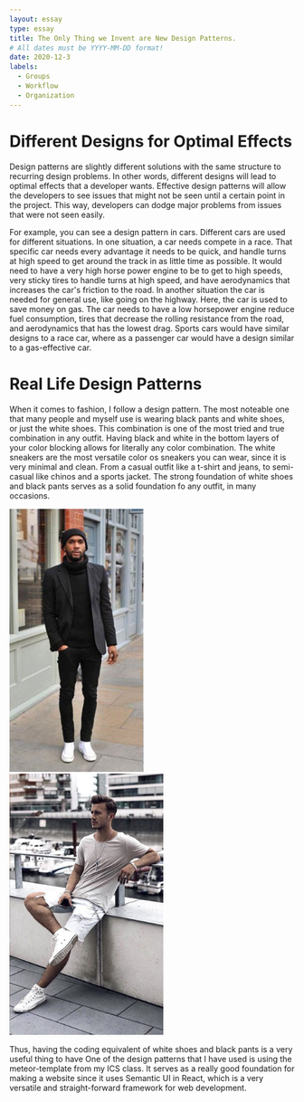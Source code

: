 ```yaml
---
layout: essay
type: essay
title: The Only Thing we Invent are New Design Patterns.
# All dates must be YYYY-MM-DD format!
date: 2020-12-3
labels:
  - Groups
  - Workflow
  - Organization
---
```


# Different Designs for Optimal Effects

Design patterns are slightly different solutions with the same structure to recurring design problems. In other words, different designs will lead to optimal effects that a developer wants. Effective design patterns will allow the developers to see issues that might not be seen until a certain point in the project. This way, developers can dodge major problems from issues that were not seen easily. 

For example, you can see a design pattern in cars. Different cars are used for different situations. In one situation, a car needs compete in a race. That specific car needs every advantage it needs to be quick, and handle turns at high speed to get around the track in as little time as possible. It would need to have a very high horse power engine to be to get to high speeds, very sticky tires to handle turns at high speed, and have aerodynamics that increases the car's friction to the road. In another situation the car is needed for general use, like going on the highway. Here, the car is used to save money on gas. The car needs to have a low horsepower engine reduce fuel consumption, tires that decrease the rolling resistance from the road, and aerodynamics that has the lowest drag. Sports cars would have similar designs to a race car, where as a passenger car would have a design similar to a gas-effective car.

# Real Life Design Patterns

When it comes to fashion, I follow a design pattern. The most noteable one that many people and myself use is wearing black pants and white shoes, or just the white shoes. This combination is one of the most tried and true combination in any outfit. Having black and white in the bottom layers of your color blocking allows for literally any color combination. The white sneakers are the most versatile color os sneakers you can wear, since it is very minimal and clean. From a casual outfit like a t-shirt and jeans, to semi-casual like chinos and a sports jacket. The strong foundation of white shoes and black pants serves as a solid foundation fo any outfit, in many occasions.

<img class="ui medium left image" src="../images/casual.PNG">
<img class="ui medium left image" src="../images/shirt.PNG">


Thus, having the coding equivalent of white shoes and black pants is a very useful thing to have One of the design patterns that I have used is using the meteor-template from my ICS class. It serves as a really  good foundation for making a website since it uses Semantic UI in React, which is a very versatile and straight-forward framework for web development.


